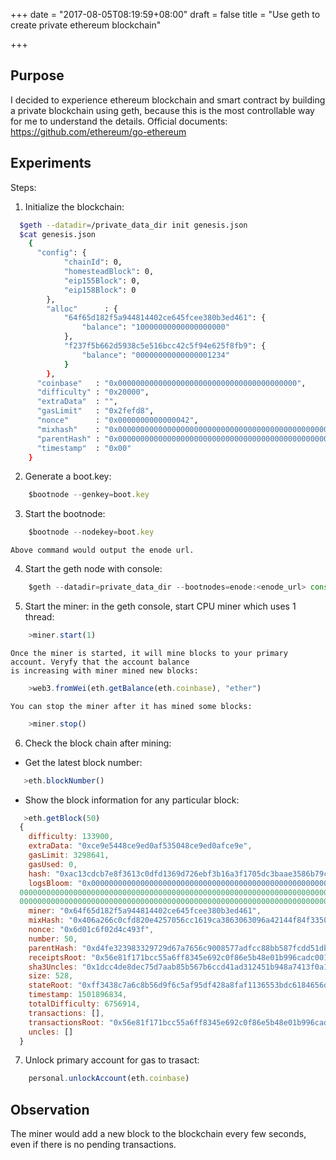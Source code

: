 +++
date = "2017-08-05T08:19:59+08:00"
draft = false
title = "Use geth to create private ethereum blockchain"

+++
## Purpose
I decided to experience ethereum blockchain and smart contract by building a private blockchain using geth, 
because this is the most controllable way for me to understand the details.
Official documents:
https://github.com/ethereum/go-ethereum

## Experiments
Steps:  
1. Initialize the blockchain:
```bash
  $geth --datadir=/private_data_dir init genesis.json
  $cat genesis.json
    {
      "config": {
            "chainId": 0,
            "homesteadBlock": 0,
            "eip155Block": 0,
            "eip158Block": 0
        },
    	"alloc"      : {
    		"64f65d182f5a944814402ce645fcee380b3ed461": {
    			"balance": "10000000000000000000"
    		},
    		"f237f5b662d5938c5e516bcc42c5f94e625f8fb9": {
    			"balance": "00000000000000001234"
    		}
    	},
      "coinbase"   : "0x0000000000000000000000000000000000000000",
      "difficulty" : "0x20000",
      "extraData"  : "",
      "gasLimit"   : "0x2fefd8",
      "nonce"      : "0x0000000000000042",
      "mixhash"    : "0x0000000000000000000000000000000000000000000000000000000000000000",
      "parentHash" : "0x0000000000000000000000000000000000000000000000000000000000000000",
      "timestamp"  : "0x00"
    }
```

2. Generate a boot.key:
```javascript
    $bootnode --genkey=boot.key
```

3. Start the bootnode:
```javascript
    $bootnode --nodekey=boot.key
```
    Above command would output the enode url.

4. Start the geth node with console:
```javascript
    $geth --datadir=private_data_dir --bootnodes=enode:<enode_url> console
```

5. Start the miner:
    in the geth console, start CPU miner which uses 1 thread:
```javascript
    >miner.start(1)
```
    Once the miner is started, it will mine blocks to your primary account. Veryfy that the account balance 
    is increasing with miner mined new blocks:
```javascript
    >web3.fromWei(eth.getBalance(eth.coinbase), "ether")
```
    You can stop the miner after it has mined some blocks:
```javascript
    >miner.stop()
```

6. Check the block chain after mining:  
  * Get the latest block number:  
```javascript
   >eth.blockNumber()
```

  * Show the block information for any particular block:  
```javascript
   >eth.getBlock(50)
  {
    difficulty: 133900,
    extraData: "0xce9e5448ce9ed0af535048ce9ed0afce9e",
    gasLimit: 3298641,
    gasUsed: 0,
    hash: "0xac13cdcb7e8f3613c0dfd1369d726ebf3b16a3f1705dc3baae3586b79c08f241",
    logsBloom: "0x000000000000000000000000000000000000000000000000000000000000000000000000000000000000000000000000000000000000000000000000000000000000000000000000000000000000000000000000000000
  0000000000000000000000000000000000000000000000000000000000000000000000000000000000000000000000000000000000000000000000000000000000000000000000000000000000000000000000000000000000000000000000
  0000000000000000000000000000000000000000000000000000000000000000000000000000000000000000000000000000000000000000000000000000000000000000000000000000",
    miner: "0x64f65d182f5a944814402ce645fcee380b3ed461",
    mixHash: "0x406a266c0cfd820e4257056cc1619ca3863063096a42144f84f3350448dc33e9",
    nonce: "0x6d01c6f02d4c493f",
    number: 50,                                                                                                                                                                         [1/1197]
    parentHash: "0xd4fe323983329729d67a7656c9008577adfcc88bb587fcdd51db1f591e045903",
    receiptsRoot: "0x56e81f171bcc55a6ff8345e692c0f86e5b48e01b996cadc001622fb5e363b421",
    sha3Uncles: "0x1dcc4de8dec75d7aab85b567b6ccd41ad312451b948a7413f0a142fd40d49347",
    size: 528,
    stateRoot: "0xff3438c7a6c8b56d9f6c5af95df428a8faf1136553bdc6184656d72698f69e08",
    timestamp: 1501896834,
    totalDifficulty: 6756914,
    transactions: [],
    transactionsRoot: "0x56e81f171bcc55a6ff8345e692c0f86e5b48e01b996cadc001622fb5e363b421",
    uncles: []
  }
```

7. Unlock primary account for gas to trasact:
```javascript
    personal.unlockAccount(eth.coinbase)
```

## Observation
The miner would add a new block to the blockchain every few seconds, even if there is no pending
transactions.
